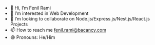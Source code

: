 - 👋 Hi, I’m Fenil Rami
- 👀 I’m interested in Web Development
- 💞️ I’m looking to collaborate on Node.js/Express.js/Nest.js/React.js Projects
- 📫 How to reach me fenil.rami@bacancy.com
- 😄 Pronouns: He/Him
